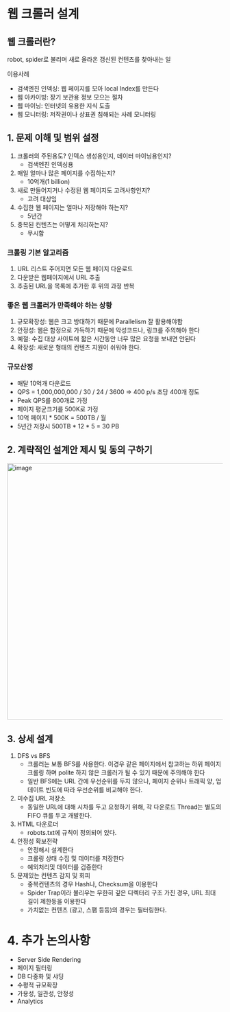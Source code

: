 # 웹 크롤러 설계

## 웹 크롤러란?
robot, spider로 불리며 새로 올라온 갱신된 컨텐츠를 찾아내는 일

이용사례
- 검색엔진 인덱싱: 웹 페이지를 모아 local Index를 만든다
- 웹 아카이빙: 장기 보관용 정보 모으는 절차
- 웹 마이닝: 인터넷의 유용한 지식 도출
- 웹 모니터링: 저작권이나 상표권 침해되는 사례 모니터링

## 1. 문제 이해 및 범위 설정
1. 크롤러의 주된용도? 인덱스 생성용인지, 데이터 마이닝용인지?
    - 검색엔진 인덱싱용
2. 매일 얼마나 많은 페이지를 수집하는지?
    - 10억개(1 billion)
3. 새로 만들어지거나 수정된 웹 페이지도 고려사항인지?
    - 고려 대상임
4. 수집한 웹 페이지는 얼마나 저장해야 하는지?
    - 5년간
5. 중복된 컨텐츠는 어떻게 처리하는지?
    - 무시함

### 크롤링 기본 알고리즘
1. URL 리스트 주어지면 모든 웹 페이지 다운로드
2. 다운받은 웹페이지에서 URL 추출
3. 추출된 URL을 목록에 추가한 후 위의 과정 반복

### 좋은 웹 크롤러가 만족해야 하는 상황
1. 규모확장성: 웹은 크고 방대하기 때문에 Parallelism 잘 활용해야함
2. 안정성: 웹은 함정으로 가득하기 때문에 악성코드나, 링크를 주의해야 한다
3. 예절: 수집 대상 사이트에 짧은 시간동안 너무 많은 요청을 보내면 안된다
4. 확장성: 새로운 형태의 컨텐츠 지원이 쉬워야 한다.

### 규모산정
- 매달 10억개 다운로드
- QPS = 1,000,000,000 / 30 / 24 / 3600 => 400 p/s 초당 400개 정도
- Peak QPS를 800개로 가정
- 페이지 평균크기를 500K로 가정
- 10억 페이지 * 500K = 500TB / 월
- 5년간 저장시 500TB * 12 * 5 = 30 PB

## 2. 계략적인 설계안 제시 및 동의 구하기 
<img width="597" alt="image" src="https://user-images.githubusercontent.com/39396725/225779857-e1ddad3d-342e-436a-9c49-d8c81771e4e3.png">

## 3. 상세 설계
1. DFS vs BFS
    - 크롤러는 보통 BFS를 사용한다. 이경우 같은 페이지에서 참고하는 하위 페이지 크롤링 하며 polite 하지 않은 크롤러가 될 수 있기 때문에 주의해야 한다
    - 일반 BFS에는 URL 간에 우선순위를 두지 않으나, 페이지 순위나 트래픽 양, 업데이트 빈도에 따라 우선순위를 비교해야 한다. 
2. 미수집 URL 저장소
    - 동일한 URL에 대해 시차를 두고 요청하기 위해, 각 다운로드 Thread는 별도의 FIFO 큐를 두고 개발한다. 
3. HTML 다운로더
    - robots.txt에 규칙이 정의되어 있다. 
4. 안정성 확보전략
    - 안정해시 설계한다
    - 크롤링 상태 수집 및 데이터를 저장한다
    - 예외처리및 데이터를 검증한다
5. 문제있는 컨텐츠 감지 및 회피
    - 중복컨텐츠의 경우 Hash나, Checksum을 이용한다
    - Spider Trap이라 불리우는 무한히 깊은 디렉터리 구조 가진 경우, URL 최대 길이 제한등을 이용한다
    - 가치없는 컨텐츠 (광고, 스팸 등등)의 경우는 필터링한다.  

# 4. 추가 논의사항
- Server Side Rendering
- 페이지 필터링
- DB 다중화 및 샤딩
- 수평적 규모확장
- 가용성, 일관성, 안정성
- Analytics
